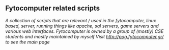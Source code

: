 ## Fytocomputer related scripts

*A collection of scripts that are relevant / used in the fytocomputer, linux based, server, running things like apache, sql servers, game servers and various web interfaces. Fytocomputer is owned by a group of (mostly) CSE students and mostly maintained by myself
Visit http://pog.fytocomputer.gr/ to see the main page*